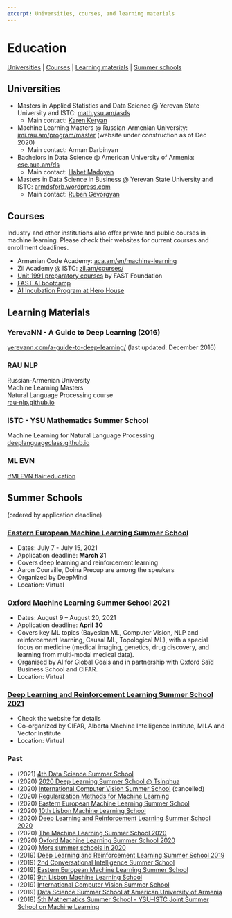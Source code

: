 ```yaml
---
excerpt: Universities, courses, and learning materials
---
```


# Education

[Universities](#universities) \| [Courses](#courses) \| [Learning materials](#learning-materials) \| [Summer schools](#summer-schools)


## Universities

* Masters in Applied Statistics and Data Science @ Yerevan State University and ISTC: [math.ysu.am/asds](https://math.ysu.am/asds)
  * Main contact: [Karen Keryan](https://am.linkedin.com/in/karen-keryan-02476933)
* Machine Learning Masters @ Russian-Armenian University: 
[imi.rau.am/program/master](https://imi.rau.am/program/master) (website under construction as of Dec 2020)
  * Main contact: Arman Darbinyan
* Bachelors in Data Science @ American University of Armenia: [cse.aua.am/ds](https://cse.aua.am/ds/)
  * Main contact: [Habet Madoyan](https://am.linkedin.com/in/habetmadoyanmba)
* Masters in Data Science in Business @ Yerevan State University and ISTC: [armdsforb.wordpress.com](https://armdsforb.wordpress.com/)
  * Main contact: [Ruben Gevorgyan](https://am.linkedin.com/in/ruben-gevorgyan-frm-41444563)

## Courses

Industry and other institutions also offer private and public courses in machine learning. Please check their websites for current courses and enrollment deadlines.

* Armenian Code Academy: [aca.am/en/machine-learning](http://aca.am/en/machine-learning/)
* Zil Academy @ ISTC: [zil.am/courses/](https://zil.am/courses/)
* [Unit 1991 preparatory courses](https://fast.foundation/en/program/842) by FAST Foundation
* [FAST AI bootcamp](https://fast.foundation/en/program/837)
* [AI Incubation Program at Hero House](https://www.herohouse.am/ai-incubator)

## Learning Materials

### YerevaNN - A Guide to Deep Learning (2016)
[yerevann.com/a-guide-to-deep-learning/](http://yerevann.com/a-guide-to-deep-learning/) (last updated: December 2016)

### RAU NLP
Russian-Armenian University  
Machine Learning Masters  
Natural Language Processing course  
[rau-nlp.github.io](https://rau-nlp.github.io/)

### ISTC - YSU Mathematics Summer School
Machine Learning for Natural Language Processing  
[deeplanguageclass.github.io](https://deeplanguageclass.github.io)

### ML EVN
[r/MLEVN flair:education](https://www.reddit.com/r/MLEVN/search?q=flair%3Aeducation&sort=new&restrict_sr=on)


## Summer Schools
(ordered by application deadline)

### [Eastern European Machine Learning Summer School](https://www.eeml.eu/)
* Dates: July 7 - July 15, 2021
* Application deadline: **March 31**
* Covers deep learning and reinforcement learning
* Aaron Courville, Doina Precup are among the speakers
* Organized by DeepMind
* Location: Virtual

### [Oxford Machine Learning Summer School 2021](https://www.oxfordml.school/)
* Dates: August 9 – August 20, 2021
* Application deadline: **April 30**
* Covers key ML topics (Bayesian ML, Computer Vision, NLP and reinforcement learning, Causal ML, Topological ML), with a special focus on medicine (medical imaging, genetics, drug discovery, and learning from multi-modal medical data).
* Organised by AI for Global Goals and in partnership with Oxford Saïd Business School and CIFAR.
* Location: Virtual

### [Deep Learning and Reinforcement Learning Summer School 2021](https://dlrl.ca/)
* Check the website for details
* Co-organized by CIFAR, Alberta Machine Intelligence Institute, MILA and Vector Institute
* Location: Virtual


### Past
* (2021) [4th Data Science Summer School](https://www.ds3-datascience-polytechnique.fr/)
* (2020) [2020 Deep Learning Summer School @ Tsinghua](http://ss.cs.tsinghua.edu.cn/)
* (2020) [International Computer Vision Summer School](https://iplab.dmi.unict.it/icvss2020/) (cancelled)
* (2020) [Regularization Methods for Machine Learning](http://lcsl.mit.edu/courses/regml/regml2020/)
* (2020) [Eastern European Machine Learning Summer School](https://www.eeml.eu/)
* (2020) [10th Lisbon Machine Learning School](http://lxmls.it.pt/2020/)
* (2020) [Deep Learning and Reinforcement Learning Summer School 2020](https://dlrlsummerschool.ca/)
* (2020) [The Machine Learning Summer School 2020](http://mlss.tuebingen.mpg.de/2020/)
* (2020) [Oxford Machine Learning Summer School 2020](https://www.oxfordml.school/)
* (2020) [More summer schools in 2020](https://thiagoserra.com/2020/01/19/summer-2020-schools-on-algorithms-data-science-machine-learning-networks-optimization-transportation-and-other-relevant-topics-in-operations-research/)
* (2019) [Deep Learning and Reinforcement Learning Summer School 2019](https://dlrlsummerschool.ca/)
* (2019) [2nd Conversational Intelligence Summer School](http://ciss.deephack.me/)
* (2019) [Eastern European Machine Learning Summer School](https://www.eeml.eu/)
* (2019) [9th Lisbon Machine Learning School](http://lxmls.it.pt/2019/)
* (2019) [International Computer Vision Summer School](http://iplab.dmi.unict.it/icvss2019/)
* (2019) [Data Science Summer School at American University of Armenia](https://dssummer.aua.am/)
* (2018) [5th Mathematics Summer School - YSU–ISTC Joint Summer School on Machine Learning](http://mathschool.ysu.am/mss2018/)
